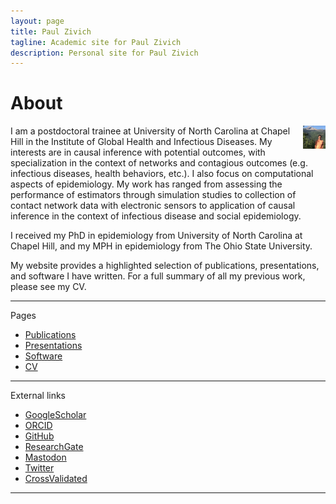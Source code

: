 ```yaml
---
layout: page
title: Paul Zivich
tagline: Academic site for Paul Zivich
description: Personal site for Paul Zivich
---
```


# About

<img align="right" src="assets/images/paul_zivich_min.JPG" alt="Me" width="36">

I am a postdoctoral trainee at University of North Carolina at Chapel Hill in the Institute of Global Health and 
Infectious Diseases. My interests are in causal inference with potential outcomes, with 
specialization in the context of networks and contagious outcomes (e.g. infectious diseases, health behaviors, etc.). 
I also focus on computational aspects of epidemiology. My work has ranged from assessing the 
performance of estimators through simulation studies to collection of contact network data with electronic sensors to 
application of causal inference in the context of infectious disease and social epidemiology. 

I received my PhD in epidemiology from University of North Carolina at Chapel Hill, and my MPH in 
epidemiology from The Ohio State University. 

My website provides a highlighted selection of publications, presentations, and software I have written. For a full 
summary of all my previous work, please see my CV.

------------------
Pages

- [Publications](pages/publications.html)
- [Presentations](pages/presentations.html)
- [Software](pages/software.html)
- [CV](https://pzivich.github.io/assets/cv/pzivich_CV.pdf)

------------------

External links

- [GoogleScholar](https://scholar.google.com/citations?user=hbU-gZ0AAAAJ&hl=en)
- [ORCID](https://orcid.org/0000-0002-9932-1095)
- [GitHub](https://github.com/pzivich)
- [ResearchGate](https://www.researchgate.net/profile/Paul-Zivich)
- [Mastodon](https://qoto.org/@PausalZ)
- [Twitter](https://twitter.com/PausalZ)
- [CrossValidated](https://stats.stackexchange.com/users/247479/pzivich)

------------------
